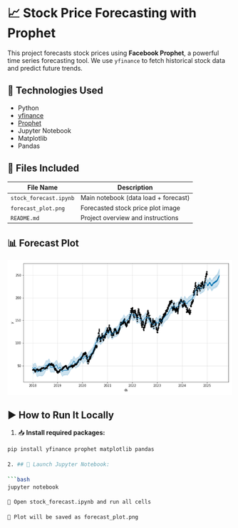 # 📈 Stock Price Forecasting with Prophet

This project forecasts stock prices using **Facebook Prophet**, a powerful time series forecasting tool. We use `yfinance` to fetch historical stock data and predict future trends.

## 🔧 Technologies Used

- Python
- [yfinance](https://pypi.org/project/yfinance/)
- [Prophet](https://facebook.github.io/prophet/)
- Jupyter Notebook
- Matplotlib
- Pandas

## 📁 Files Included

| File Name              | Description                          |
|------------------------|--------------------------------------|
| `stock_forecast.ipynb` | Main notebook (data load + forecast) |
| `forecast_plot.png`    | Forecasted stock price plot image    |
| `README.md`            | Project overview and instructions    |

## 📊 Forecast Plot

![Forecast](./forecast_plot.png)

## ▶️ How to Run It Locally

1. 📥 **Install required packages:**

```bash
pip install yfinance prophet matplotlib pandas

2. ## 🚀 Launch Jupyter Notebook:

```bash
jupyter notebook

📂 Open stock_forecast.ipynb and run all cells

📸 Plot will be saved as forecast_plot.png
